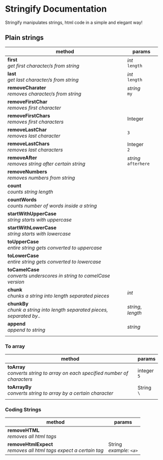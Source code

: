# Stringify Documentation

Stringify manipulates strings, html code in a simple and elegant way!



## Plain strings

| method                                                       | params                    |
| ------------------------------------------------------------ | ------------------------- |
| **first**<br />*get first character/s from string*    | *int*<br />`length`        |
| **last**<br />*get last character/s from string*    | *int*<br />`length`        |
| **removeCharater**<br />*removes character/s from string*    | *string*<br />`my`        |
| **removeFirstChar**<br />*removes first character*           |                           |
| **removeFirstChars**<br />*removes first characters*         | Integer                   |
| **removeLastChar**<br />*removes last character*             | `3`                       |
| **removeLastChars**<br />*removes last characters*           | Integer<br />`2`          |
| **removeAfter**<br />*removes string after certain string*   | *string*<br />`afterhere` |
| **removeNumbers**<br />*removes numbers from string*         |                           |
| **count**<br />*counts string length*                        |                           |
| **countWords**<br />*counts number of words inside a string* |                           |
| **startWithUpperCase**<br />*string starts with uppercase*   |                           |
| **startWithLowerCase**<br />*string starts with lowercase*   |                           |
| **toUpperCase**<br />*entire string gets converted to uppercase* |                           |
| **toLowerCase**<br />*entire string gets converted to lowercase* |                           |
| **toCamelCase**<br />*converts underscores in string to camelCase version* |                           |
| **chunk**<br />*chunks a string into length separated pieces* | *int*<br />               |
| **chunkBy**<br />*chunk a string into length separated pieces, separated by..* | *string*, *length*        |
| **append**<br />*append to string*   |   *string*                        |
|                                                              |                           |



### To array

| method                                                       | params           |
| ------------------------------------------------------------ | ---------------- |
| **toArray**<br />*converts string to array on each specified number of characters* | integer<br />`5` |
| **toArrayBy**<br />*converts string to array by a certain character* | String<br />`\ ` |
|                                                              |                  |



### Coding Strings

| method                                                       | params                       |
| ------------------------------------------------------------ | ---------------------------- |
| **removeHTML**<br />*removes all html tags*                  |                              |
| **removeHtmlExpect**<br />*removes all html tags expect a certain tag* | String<br />*example: `<a>`* |

